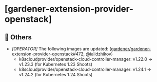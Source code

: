 # [gardener-extension-provider-openstack]
## 🏃 Others
* *[OPERATOR]* The following images are updated: ([gardener/gardener-extension-provider-openstack#472](https://github.com/gardener/gardener-extension-provider-openstack/pull/472), [@ialidzhikov](https://github.com/ialidzhikov))
  * k8scloudprovider/openstack-cloud-controller-manager: v1.22.0 -> v1.23.3 (for Kubernetes 1.23 Shoots)
  * k8scloudprovider/openstack-cloud-controller-manager: v1.24.1 -> v1.24.2 (for Kubernetes 1.24 Shoots)